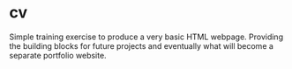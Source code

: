 # cv

Simple training exercise to produce a very basic HTML webpage. Providing the building blocks for future projects and eventually what will become a separate portfolio website.
